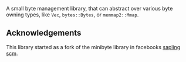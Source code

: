 A small byte management library, that can abstract over various byte owning types, like `Vec`, `bytes::Bytes`, or `memmap2::Mmap`.


## Acknowledgements
This library started as a fork of the minibyte library in facebooks [sapling scm](https://github.com/facebook/sapling).

